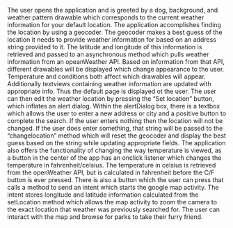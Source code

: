 The user opens the application and is greeted by a dog, background, and weather pattern drawable which corresponds to the current weather information for your default location. The application accomplishes finding the location by using a geocoder.  The geocoder makes a best guess of the location it needs to provide weather information for based on an address string provided to it.  The latitude and longitude of this information is retrieved and passed to an asynchronous method which pulls weather information from an opeanWeather API.  Based on information from that API, different drawables will be displayed which change appearance to the user.  Temperature and conditions both affect which drawables will appear.  Additionally textviews containing weather information are updated with appropriate info.  Thus the default page is displayed ot the user.  The user can then edit the weather location by pressing the “Set location” button, which inflates an alert dialog.  Within the alertDialog box, there is a textbox which allows the user to enter a new address or city and a positive button to complete the search.  If the user enters nothing then the location will not be changed.  If the user does enter something, that string will be passed to the “changelocation” method which will reset the geocoder and display the best guess based on the string while updating appropriate fields.  The application also offers the functionality of changing the way temperature is viewed, as a button in the center of the app has an onclick listener which changes the temperature in fahrenheit/celsius.  The temperature in celsius is retrieved from the openWeather API, but is calculated in fahrenheit before the C/F button is ever pressed.  There is also a button which the user can press that calls a method to send an intent which starts the google map activity.  The intent stores longitude and latitude information calculated from the setLocation method which allows the map activity to zoom the camera to the exact location that weather was previously searched for.  The user can interact with the map and browse for parks to take their furry friend.  
